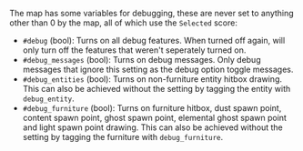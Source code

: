 The map has some variables for debugging, these are never set to anything other than 0 by the map, all of which use the `Selected` score:

* `#debug` (bool): Turns on all debug features. When turned off again, will only turn off the features that weren't seperately turned on.
* `#debug_messages` (bool): Turns on debug messages. Only debug messages that ignore this setting as the debug option toggle messages.
* `#debug_entities` (bool): Turns on non-furniture entity hitbox drawing. This can also be achieved without the setting by tagging the entity with `debug_entity`.
* `#debug_furniture` (bool): Turns on furniture hitbox, dust spawn point, content spawn point, ghost spawn point, elemental ghost spawn point and light spawn point drawing. This can also be achieved without the setting by tagging the furniture with `debug_furniture`.